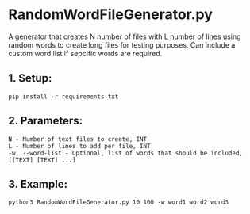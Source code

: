 # RandomWordFileGenerator.py

A generator that creates N number of files with L number of lines using random words to create long files for testing purposes.  Can include a custom word list if sepcific words are required.

## 1. Setup:
`pip install -r requirements.txt`

## 2. Parameters:
    N - Number of text files to create, INT
    L - Number of lines to add per file, INT
    -w, --word-list - Optional, list of words that should be included, [[TEXT] [TEXT] ...]

## 3. Example:
`python3 RandomWordFileGenerator.py 10 100 -w word1 word2 word3`
